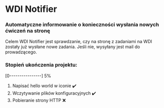 # WDI Notifier
### Automatyczne informowanie o konieczności wysłania nowych ćwiczeń na stronę

Celem WDI Notifier jest sprawdzanie, czy na stronę z zadaniami na WDI zostały już wysłane nowe zadania. Jeśli nie,
wysyłany jest mail do prowadzącego.

### Stopień ukończenia projektu:
[0----------------] 5%

1. Napisać hello world w iconie :heavy_check_mark:
2. Wczytywanie plików konfiguracyjnych :heavy_check_mark:
3. Pobieranie strony HTTP :x:
